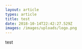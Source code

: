 ```yaml
---
layout: article
types: article
title: test
date: 2018-10-14T22:42:27.529Z
images: /images/uploads/logo.png
---
```

test
